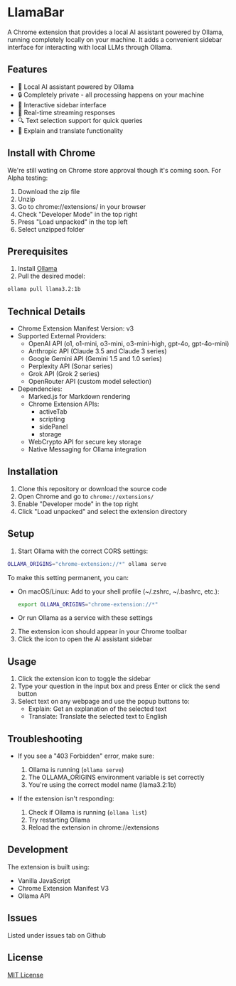 # LlamaBar

A Chrome extension that provides a local AI assistant powered by Ollama, running completely locally on your machine. It adds a convenient sidebar interface for interacting with local LLMs through Ollama.

## Features

- 🤖 Local AI assistant powered by Ollama
- 🔒 Completely private - all processing happens on your machine
- 📝 Interactive sidebar interface
- 💬 Real-time streaming responses
- 🔍 Text selection support for quick queries
- 🎯 Explain and translate functionality

## Install with Chrome

We're still wating on Chrome store approval though it's coming soon. For Alpha testing:

1.  Download the zip file
2.  Unzip
3.  Go to chrome://extensions/ in your browser
4.  Check "Developer Mode" in the top right
5.  Press "Load unpacked" in the top left
6.  Select unzipped folder

## Prerequisites

1. Install [Ollama](https://ollama.ai)
2. Pull the desired model:
```bash
ollama pull llama3.2:1b
```

## Technical Details

- Chrome Extension Manifest Version: v3
- Supported External Providers:
  - OpenAI API (o1, o1-mini, o3-mini, o3-mini-high, gpt-4o, gpt-4o-mini)
  - Anthropic API (Claude 3.5 and Claude 3 series)
  - Google Gemini API (Gemini 1.5 and 1.0 series)
  - Perplexity API (Sonar series)
  - Grok API (Grok 2 series)
  - OpenRouter API (custom model selection)
- Dependencies:
  - Marked.js for Markdown rendering
  - Chrome Extension APIs:
    - activeTab
    - scripting
    - sidePanel
    - storage
  - WebCrypto API for secure key storage
  - Native Messaging for Ollama integration

## Installation

1. Clone this repository or download the source code
2. Open Chrome and go to `chrome://extensions/`
3. Enable "Developer mode" in the top right
4. Click "Load unpacked" and select the extension directory

## Setup

1. Start Ollama with the correct CORS settings:
```bash
OLLAMA_ORIGINS="chrome-extension://*" ollama serve
```

To make this setting permanent, you can:
- On macOS/Linux: Add to your shell profile (~/.zshrc, ~/.bashrc, etc.):
  ```bash
  export OLLAMA_ORIGINS="chrome-extension://*"
  ```
- Or run Ollama as a service with these settings

2. The extension icon should appear in your Chrome toolbar
3. Click the icon to open the AI assistant sidebar

## Usage

1. Click the extension icon to toggle the sidebar
2. Type your question in the input box and press Enter or click the send button
3. Select text on any webpage and use the popup buttons to:
   - Explain: Get an explanation of the selected text
   - Translate: Translate the selected text to English

## Troubleshooting

- If you see a "403 Forbidden" error, make sure:
  1. Ollama is running (`ollama serve`)
  2. The OLLAMA_ORIGINS environment variable is set correctly
  3. You're using the correct model name (llama3.2:1b)
  
- If the extension isn't responding:
  1. Check if Ollama is running (`ollama list`)
  2. Try restarting Ollama
  3. Reload the extension in chrome://extensions

## Development

The extension is built using:
- Vanilla JavaScript
- Chrome Extension Manifest V3
- Ollama API

## Issues
Listed under issues tab on Github

## License

[MIT License](LICENSE)
